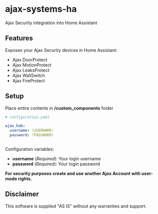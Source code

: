 # ajax-systems-ha
Ajax Security integration into Home Assistant

## Features
Exposes your Ajax Security devices in Home Assistant:
- Ajax DoorProtect
- Ajax MotionProtect
- Ajax LeaksProtect
- Ajax WallSwitch
- Ajax FireProtect

## Setup

Place entire contents in **/custom_components** folder
	
```yaml
# configuration.yaml

ajax_hub:
  username: !USERNAME!
  password: !PASSWORD!
  
```

Configuration variables:
- **username** (*Required*): Your login username
- **password** (*Required*): Your login password

**For security purposes create and use another Ajax Account with user-mode rights.**

## Disclaimer
This software is supplied "AS IS" without any warranties and support.